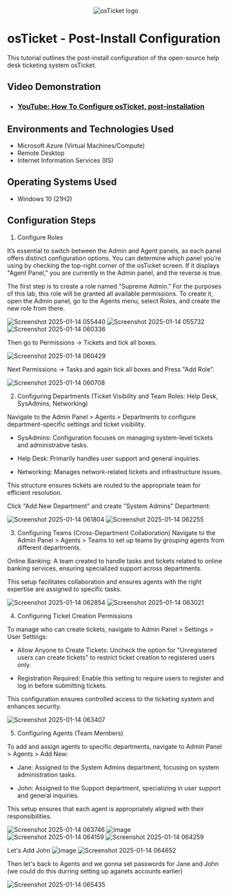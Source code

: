 <p align="center">
<img src="https://i.imgur.com/Clzj7Xs.png" alt="osTicket logo"/>
</p>

<h1>osTicket - Post-Install Configuration</h1>
This tutorial outlines the post-install configuration of the open-source help desk ticketing system osTicket.<br />


<h2>Video Demonstration</h2>

- ### [YouTube: How To Configure osTicket, post-installation](https://www.youtube.com)

<h2>Environments and Technologies Used</h2>

- Microsoft Azure (Virtual Machines/Compute)
- Remote Desktop
- Internet Information Services (IIS)

<h2>Operating Systems Used </h2>

- Windows 10</b> (21H2)

<h2>Configuration Steps</h2>

1. Configure Roles

It’s essential to switch between the Admin and Agent panels, as each panel offers distinct configuration options. You can determine which panel you’re using by checking the top-right corner of the osTicket screen. If it displays "Agent Panel," you are currently in the Admin panel, and the reverse is true.

The first step is to create a role named "Supreme Admin." For the purposes of this lab, this role will be granted all available permissions. To create it, open the Admin panel, go to the Agents menu, select Roles, and create the new role from there.

![Screenshot 2025-01-14 055440](https://github.com/user-attachments/assets/7eb8b66f-a36c-45b9-ac0e-e86e542a1783)
![Screenshot 2025-01-14 055732](https://github.com/user-attachments/assets/d5b439aa-2666-4c31-8835-2353eee86be6)
![Screenshot 2025-01-14 060336](https://github.com/user-attachments/assets/2d9260db-cded-416a-a7c7-899516312e59)

Then go to Permissions -> Tickets and tick all boxes.

![Screenshot 2025-01-14 060429](https://github.com/user-attachments/assets/fac332d0-af37-496e-a533-f198de6bb037)

Next Permissions -> Tasks and again tick all boxes and Press "Add Role".

![Screenshot 2025-01-14 060708](https://github.com/user-attachments/assets/43c0cd52-df90-48c7-bb01-98956394b358)

2. Configuring Departments (Ticket Visibility and Team Roles: Help Desk, SysAdmins, Networking)

Navigate to the Admin Panel > Agents > Departments to configure department-specific settings and ticket visibility.

- SysAdmins: Configuration focuses on managing system-level tickets and administrative tasks.
  
- Help Desk: Primarily handles user support and general inquiries.
  
- Networking: Manages network-related tickets and infrastructure issues.
  
This structure ensures tickets are routed to the appropriate team for efficient resolution.

Click "Add New Department" and create "System Admins" Department: 

![Screenshot 2025-01-14 061804](https://github.com/user-attachments/assets/0f35dd1d-c6b8-439d-a58f-c5bfa8eb2eba)
![Screenshot 2025-01-14 062255](https://github.com/user-attachments/assets/5943c7fa-f220-4e02-b1dd-d3a9b51a7699)

3. Configuring Teams (Cross-Department Collaboration)
Navigate to the Admin Panel > Agents > Teams to set up teams by grouping agents from different departments.

Online Banking: A team created to handle tasks and tickets related to online banking services, ensuring specialized support across departments.

This setup facilitates collaboration and ensures agents with the right expertise are assigned to specific tasks.

![Screenshot 2025-01-14 062854](https://github.com/user-attachments/assets/4c421c2a-7415-4ef9-b926-fed76e9cb795)
![Screenshot 2025-01-14 063021](https://github.com/user-attachments/assets/977fb09f-4d9d-4269-a7c9-04a3a2bf5810)

4. Configuring Ticket Creation Permissions
   
To manage who can create tickets, navigate to Admin Panel > Settings > User Settings:

- Allow Anyone to Create Tickets: Uncheck the option for "Unregistered users can create tickets" to restrict ticket creation to registered users only.
  
- Registration Required: Enable this setting to require users to register and log in before submitting tickets.
  
This configuration ensures controlled access to the ticketing system and enhances security.

![Screenshot 2025-01-14 063407](https://github.com/user-attachments/assets/f1942e08-d25a-4678-a3b6-4569a666ec76)

5. Configuring Agents (Team Members)

To add and assign agents to specific departments, navigate to Admin Panel > Agents > Add New:

- Jane: Assigned to the System Admins department, focusing on system administration tasks.
  
- John: Assigned to the Support department, specializing in user support and general inquiries.
  
This setup ensures that each agent is appropriately aligned with their responsibilities.

![Screenshot 2025-01-14 063746](https://github.com/user-attachments/assets/16c95745-1203-4e84-9e31-6516442688c5)
![image](https://github.com/user-attachments/assets/e3cd131e-7e85-40cd-88b0-09341c23791d)
![Screenshot 2025-01-14 064159](https://github.com/user-attachments/assets/18913131-7e75-4ecd-9d39-a4df1e623fe9)
![Screenshot 2025-01-14 064259](https://github.com/user-attachments/assets/c94c2167-f1a9-42d0-a8a6-801fb2ab7777)

Let's Add John
![image](https://github.com/user-attachments/assets/546b1006-5d01-4913-970a-bf298f0aee59)
![Screenshot 2025-01-14 064652](https://github.com/user-attachments/assets/ef1cd770-cf06-478c-a6e2-61c6dbc918bb)

Then let's back to Agents and we gonna set passwords for Jane and John (we could do this durring setting up aganets accounts earlier)

![Screenshot 2025-01-14 065435](https://github.com/user-attachments/assets/3f42555d-6e97-4146-bdc5-111fe352f793)



